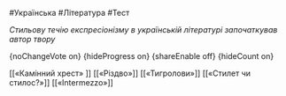 #Українська #Література #Тест

*Стильову течію експресіонізму в українській літературі започаткував автор твору*

{noChangeVote on}
{hideProgress on}
{shareEnable off}
{hideCount on}

[[«Камінний хрест» ]]
[[«Різдво»]]
[[«Тигролови»]]
[[«Стилет чи стилос?»]]
[[«Іntermezzo»]]
